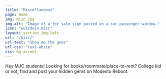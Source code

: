 ```yaml
---
title: "Miscellaneous"
page: Home
img: misc.jpg
img-alt: "Image of a for sale sign posted on a car passenger window."
icon: "wutzdoin-misc"
layout: section_img-left
url: "/misc/"
url-text: "Show me the gems"
url-css: "text-white"
css: bg-accent
---
```

Hey MJC students! Looking for books/roommate/place-to-rent? College kid or not, find and post your hidden gems on Modesto Reboot.
